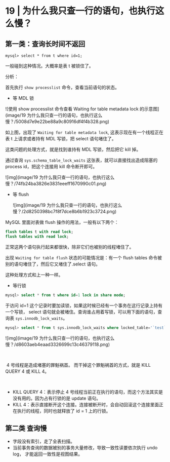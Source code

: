 # 19 | 为什么我只查一行的语句，也执行这么慢？

## 第一类：查询长时间不返回

```mysql
mysql> select * from t where id=1;
```



一般碰到这种情况。大概率是表 t 被锁住了。



分析：



首先执行 `show processlist` 命令，查看当前语句的状态。



- 等 MDL 锁

![使用 show processlist 命令查看 Waiting for table metadata lock 的示意图](image/19  为什么我只查一行的语句，也执行这么慢？/5008d7e9e22be88a9c80916df4f4b328.png)



如上图，出现了 `Waiting for table metadata lock`, 这表示现在有一个线程正在表 t 上请求或者持有 MDL 写锁，把 select 语句堵住了。



这类问题的处理方式，就是找到谁持有 MDL 写锁，然后把它 kill 掉。



通过查询 `sys.schema_table_lock_waits` 这张表，就可以直接找出造成阻塞的 process id，把这个连接用 kill 命令断开即可。

![img](image/19  为什么我只查一行的语句，也执行这么慢？/74fb24ba3826e3831eeeff1670990c01.png)

- 等 flush

  ![img](image/19  为什么我只查一行的语句，也执行这么慢？/2d8250398bc7f8f7dce8b6b1923c3724.png)

MySQL 里面对表做 flush 操作的用法，一般有以下两个：



```sql
flush tables t with read lock;
flush tables with read lock;
```

正常这两个语句执行起来都很快，除非它们也被别的线程堵住了。

出现 `Waiting for table flush` 状态的可能情况是：有一个 flush tables 命令被别的语句堵住了，然后它又堵住了.select 语句。

这种处理方式和上一种一样。



- 等行锁

```sql
mysql> select * from t where id=1 lock in share mode; 
```



于访问 id=1 这个记录时要加读锁，如果这时候已经有一个事务在这行记录上持有一个写锁， select 语句就会被堵住。查询谁占用着写锁，可以用下面的语句，查询表 `sys.innodb_lock_waits`。

```sql
mysql> select * from t sys.innodb_lock_waits where locked_table='`test`.`t`'\G
```

![img](image/19  为什么我只查一行的语句，也执行这么慢？/d8603aeb4eaad3326699c13c46379118.png)

​	

​      4 号线程是造成堵塞的罪魁祸首。 而干掉这个罪魁祸首的方式，就是 KILL QUERY 4 或 KILL 4。

​	

- KILL QUERY 4：表示停止 4 号线程当前正在执行的语句，而这个方法其实是没有用的。因为占有行锁的是 update 语句。
- KILL 4：表示直接断开这个连接。连接被断开时，会自动回滚这个连接里面正在执行的线程，同时也就释放了 id = 1 上的行锁。



## 第二类 查询慢

- 字段没有索引，走了全表扫描。
- 当前事务查询的数据被别的事务大量修改，导致一致性读要依次执行 undo log， 才能返回一致性是视图结果。

